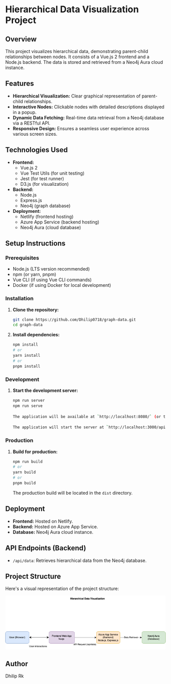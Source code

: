 # Hierarchical Data Visualization Project

## Overview

This project visualizes hierarchical data, demonstrating parent-child relationships between nodes. It consists of a Vue.js 2 frontend and a Node.js backend. The data is stored and retrieved from a Neo4j Aura cloud instance.

## Features

-   **Hierarchical Visualization:** Clear graphical representation of parent-child relationships.
-   **Interactive Nodes:** Clickable nodes with detailed descriptions displayed in a popup.
-   **Dynamic Data Fetching:** Real-time data retrieval from a Neo4j database via a RESTful API.
-   **Responsive Design:** Ensures a seamless user experience across various screen sizes.

## Technologies Used

-   **Frontend:**
    -   Vue.js 2
    -   Vue Test Utils (for unit testing)
    -   Jest (for test runner)
    -   D3.js (for visualization)
-   **Backend:**
    -   Node.js
    -   Express.js
    -   Neo4j (graph database)
-   **Deployment:**
    -   Netlify (frontend hosting)
    -   Azure App Service (backend hosting)
    -   Neo4j Aura (cloud database)

## Setup Instructions

### Prerequisites

-   Node.js (LTS version recommended)
-   npm (or yarn, pnpm)
-   Vue CLI (if using Vue CLI commands)
-   Docker (if using Docker for local development)

### Installation

1.  **Clone the repository:**

    ```bash
    git clone https://github.com/Dhilip0718/graph-data.git
    cd graph-data
    ```

2.  **Install dependencies:**

    ```bash
    npm install
    # or
    yarn install
    # or
    pnpm install
    ```

### Development

1.  **Start the development server:**

    ```bash
    npm run server
    npm run serve

    The application will be available at `http://localhost:8080/` (or the port specified by Vue CLI).

    The application will start the server at `http://localhost:3000/api/data`


### Production

1.  **Build for production:**

    ```bash
    npm run build
    # or
    yarn build
    # or
    pnpm build
    ```

    The production build will be located in the `dist` directory.


## Deployment

-   **Frontend:** Hosted on Netlify.
-   **Backend:** Hosted on Azure App Service.
-   **Database:** Neo4j Aura cloud instance.

## API Endpoints (Backend)

-   `/api/data`: Retrieves hierarchical data from the Neo4j database.


## Project Structure

Here's a visual representation of the project structure:

![Project Structure](src/assets/project-structure.png)

## Author

Dhilip Rk
